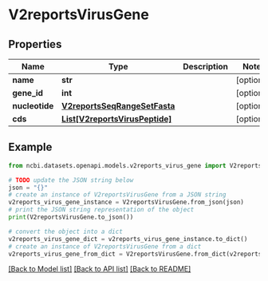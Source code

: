 # V2reportsVirusGene


## Properties

Name | Type | Description | Notes
------------ | ------------- | ------------- | -------------
**name** | **str** |  | [optional] 
**gene_id** | **int** |  | [optional] 
**nucleotide** | [**V2reportsSeqRangeSetFasta**](V2reportsSeqRangeSetFasta.md) |  | [optional] 
**cds** | [**List[V2reportsVirusPeptide]**](V2reportsVirusPeptide.md) |  | [optional] 

## Example

```python
from ncbi.datasets.openapi.models.v2reports_virus_gene import V2reportsVirusGene

# TODO update the JSON string below
json = "{}"
# create an instance of V2reportsVirusGene from a JSON string
v2reports_virus_gene_instance = V2reportsVirusGene.from_json(json)
# print the JSON string representation of the object
print(V2reportsVirusGene.to_json())

# convert the object into a dict
v2reports_virus_gene_dict = v2reports_virus_gene_instance.to_dict()
# create an instance of V2reportsVirusGene from a dict
v2reports_virus_gene_from_dict = V2reportsVirusGene.from_dict(v2reports_virus_gene_dict)
```
[[Back to Model list]](../README.md#documentation-for-models) [[Back to API list]](../README.md#documentation-for-api-endpoints) [[Back to README]](../README.md)


